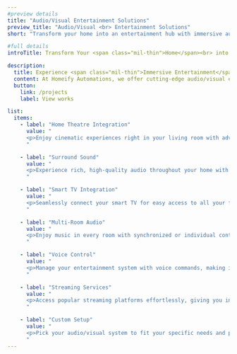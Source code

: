 ```yaml
---
#preview details
title: "Audio/Visual Entertainment Solutions"
preview_title: "Audio/Visual <br> Entertainment Solutions"
short: "Transform your home into an entertainment hub with immersive audio/visual solutions."

#full details
introTitle: Transform Your <span class="mil-thin">Home</span><br> into an <span class="mil-thin">Entertainment Hub</span>

description:
  title: Experience <span class="mil-thin">Immersive Entertainment</span> <br>with Our <span class="mil-thin">Advanced Solutions</span>
  content: At Homeify Automations, we offer cutting-edge audio/visual entertainment solutions designed to elevate your home entertainment experience. From home theatre integration to multi-room audio systems, our solutions provide rich, immersive experiences tailored to your needs. Enjoy cinematic experiences, high-quality audio, and seamless smart TV integration, all controlled effortlessly with voice commands or customized settings.
  button:
    link: /projects
    label: View works

list:
  items:
    - label: "Home Theatre Integration"
      value: "
      <p>Enjoy cinematic experiences right in your living room with advanced home theatre integration, bringing the magic of the movies to your home.</p>
      "

    - label: "Surround Sound"
      value: "
      <p>Experience rich, high-quality audio throughout your home with our surround sound systems, creating an immersive audio environment.</p>
      "

    - label: "Smart TV Integration"
      value: "
      <p>Seamlessly connect your smart TV for easy access to all your favorite content, ensuring a smooth and enjoyable viewing experience.</p>
      "

    - label: "Multi-Room Audio"
      value: "
      <p>Enjoy music in every room with synchronized or individual controls, allowing you to create the perfect ambiance throughout your home.</p>
      "

    - label: "Voice Control"
      value: "
      <p>Manage your entertainment system with voice commands, making it easy to control your audio/visual setup hands-free.</p>
      "

    - label: "Streaming Services"
      value: "
      <p>Access popular streaming platforms effortlessly, giving you instant access to your favorite shows, movies, and music.</p>
      "

    - label: "Custom Setup"
      value: "
      <p>Pick your audio/visual system to fit your specific needs and preferences, ensuring a tailored entertainment experience just for you.</p>
      "
---
```


